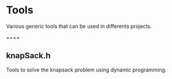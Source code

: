 # Tools #
Various generic tools that can be used in differents projects.

====

## knapSack.h ##
Tools to solve the knapsack problem using dynamic programming.
